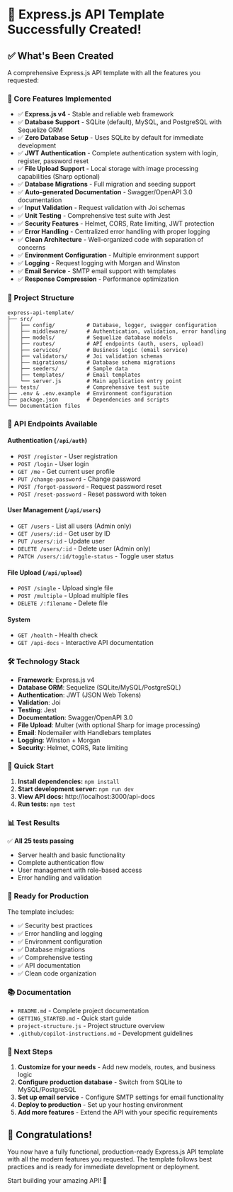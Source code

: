 # 🎉 Express.js API Template Successfully Created!

## ✅ What's Been Created

A comprehensive Express.js API template with all the features you requested:

### 🚀 Core Features Implemented

- ✅ **Express.js v4** - Stable and reliable web framework
- ✅ **Database Support** - SQLite (default), MySQL, and PostgreSQL with Sequelize ORM
- ✅ **Zero Database Setup** - Uses SQLite by default for immediate development
- ✅ **JWT Authentication** - Complete authentication system with login, register, password reset
- ✅ **File Upload Support** - Local storage with image processing capabilities (Sharp optional)
- ✅ **Database Migrations** - Full migration and seeding support
- ✅ **Auto-generated Documentation** - Swagger/OpenAPI 3.0 documentation
- ✅ **Input Validation** - Request validation with Joi schemas
- ✅ **Unit Testing** - Comprehensive test suite with Jest
- ✅ **Security Features** - Helmet, CORS, Rate limiting, JWT protection
- ✅ **Error Handling** - Centralized error handling with proper logging
- ✅ **Clean Architecture** - Well-organized code with separation of concerns
- ✅ **Environment Configuration** - Multiple environment support
- ✅ **Logging** - Request logging with Morgan and Winston
- ✅ **Email Service** - SMTP email support with templates
- ✅ **Response Compression** - Performance optimization

### 📁 Project Structure

```
express-api-template/
├── src/
│   ├── config/          # Database, logger, swagger configuration
│   ├── middleware/      # Authentication, validation, error handling
│   ├── models/          # Sequelize database models
│   ├── routes/          # API endpoints (auth, users, upload)
│   ├── services/        # Business logic (email service)
│   ├── validators/      # Joi validation schemas
│   ├── migrations/      # Database schema migrations
│   ├── seeders/         # Sample data
│   ├── templates/       # Email templates
│   └── server.js        # Main application entry point
├── tests/               # Comprehensive test suite
├── .env & .env.example  # Environment configuration
├── package.json         # Dependencies and scripts
└── Documentation files
```

### 🔑 API Endpoints Available

#### Authentication (`/api/auth`)

- `POST /register` - User registration
- `POST /login` - User login
- `GET /me` - Get current user profile
- `PUT /change-password` - Change password
- `POST /forgot-password` - Request password reset
- `POST /reset-password` - Reset password with token

#### User Management (`/api/users`)

- `GET /users` - List all users (Admin only)
- `GET /users/:id` - Get user by ID
- `PUT /users/:id` - Update user
- `DELETE /users/:id` - Delete user (Admin only)
- `PATCH /users/:id/toggle-status` - Toggle user status

#### File Upload (`/api/upload`)

- `POST /single` - Upload single file
- `POST /multiple` - Upload multiple files
- `DELETE /:filename` - Delete file

#### System

- `GET /health` - Health check
- `GET /api-docs` - Interactive API documentation

### 🛠️ Technology Stack

- **Framework**: Express.js v4
- **Database ORM**: Sequelize (SQLite/MySQL/PostgreSQL)
- **Authentication**: JWT (JSON Web Tokens)
- **Validation**: Joi
- **Testing**: Jest
- **Documentation**: Swagger/OpenAPI 3.0
- **File Upload**: Multer (with optional Sharp for image processing)
- **Email**: Nodemailer with Handlebars templates
- **Logging**: Winston + Morgan
- **Security**: Helmet, CORS, Rate limiting

### 🎯 Quick Start

1. **Install dependencies:** `npm install`
2. **Start development server:** `npm run dev`
3. **View API docs:** http://localhost:3000/api-docs
4. **Run tests:** `npm test`

### 📊 Test Results

✅ **All 25 tests passing**

- Server health and basic functionality
- Complete authentication flow
- User management with role-based access
- Error handling and validation

### 🚀 Ready for Production

The template includes:

- ✅ Security best practices
- ✅ Error handling and logging
- ✅ Environment configuration
- ✅ Database migrations
- ✅ Comprehensive testing
- ✅ API documentation
- ✅ Clean code organization

### 📚 Documentation

- `README.md` - Complete project documentation
- `GETTING_STARTED.md` - Quick start guide
- `project-structure.js` - Project structure overview
- `.github/copilot-instructions.md` - Development guidelines

### 🔄 Next Steps

1. **Customize for your needs** - Add new models, routes, and business logic
2. **Configure production database** - Switch from SQLite to MySQL/PostgreSQL
3. **Set up email service** - Configure SMTP settings for email functionality
4. **Deploy to production** - Set up your hosting environment
5. **Add more features** - Extend the API with your specific requirements

## 🎊 Congratulations!

You now have a fully functional, production-ready Express.js API template with all the modern features you requested. The template follows best practices and is ready for immediate development or deployment.

Start building your amazing API! 🚀
